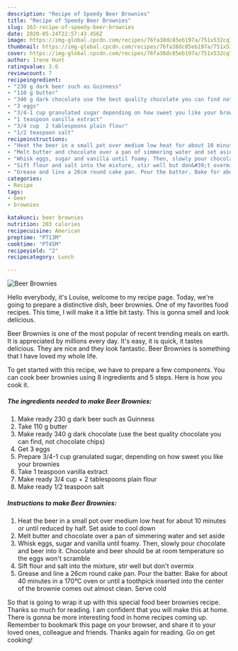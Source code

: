 ```yaml
---
description: "Recipe of Speedy Beer Brownies"
title: "Recipe of Speedy Beer Brownies"
slug: 163-recipe-of-speedy-beer-brownies
date: 2020-05-24T22:57:43.456Z
image: https://img-global.cpcdn.com/recipes/76fa38dc85eb197a/751x532cq70/beer-brownies-recipe-main-photo.jpg
thumbnail: https://img-global.cpcdn.com/recipes/76fa38dc85eb197a/751x532cq70/beer-brownies-recipe-main-photo.jpg
cover: https://img-global.cpcdn.com/recipes/76fa38dc85eb197a/751x532cq70/beer-brownies-recipe-main-photo.jpg
author: Irene Hunt
ratingvalue: 3.6
reviewcount: 7
recipeingredient:
- "230 g dark beer such as Guinness"
- "110 g butter"
- "340 g dark chocolate use the best quality chocolate you can find not chocolate chips"
- "3 eggs"
- "3/4-1 cup granulated sugar depending on how sweet you like your brownies"
- "1 teaspoon vanilla extract"
- "3/4 cup  2 tablespoons plain flour"
- "1/2 teaspoon salt"
recipeinstructions:
- "Heat the beer in a small pot over medium low heat for about 10 minutes or until reduced by half. Set aside to cool down"
- "Melt butter and chocolate over a pan of simmering water and set aside"
- "Whisk eggs, sugar and vanilla until foamy. Then, slowly pour chocolate and beer into it. Chocolate and beer should be at room temperature so the eggs won&#39;t scramble"
- "Sift flour and salt into the mixture, stir well but don&#39;t overmix"
- "Grease and line a 26cm round cake pan. Pour the batter. Bake for about 40 minutes in a 170°C oven or until a toothpick inserted into the center of the brownie comes out almost clean. Serve cold"
categories:
- Recipe
tags:
- beer
- brownies

katakunci: beer brownies 
nutrition: 203 calories
recipecuisine: American
preptime: "PT13M"
cooktime: "PT45M"
recipeyield: "2"
recipecategory: Lunch

---
```



![Beer Brownies](https://img-global.cpcdn.com/recipes/76fa38dc85eb197a/751x532cq70/beer-brownies-recipe-main-photo.jpg)

Hello everybody, it's Louise, welcome to my recipe page. Today, we're going to prepare a distinctive dish, beer brownies. One of my favorites food recipes. This time, I will make it a little bit tasty. This is gonna smell and look delicious.



Beer Brownies is one of the most popular of recent trending meals on earth. It is appreciated by millions every day. It's easy, it is quick, it tastes delicious. They are nice and they look fantastic. Beer Brownies is something that I have loved my whole life.


To get started with this recipe, we have to prepare a few components. You can cook beer brownies using 8 ingredients and 5 steps. Here is how you cook it.

<!--inarticleads1-->

##### The ingredients needed to make Beer Brownies:

1. Make ready 230 g dark beer such as Guinness
1. Take 110 g butter
1. Make ready 340 g dark chocolate (use the best quality chocolate you can find, not chocolate chips)
1. Get 3 eggs
1. Prepare 3/4-1 cup granulated sugar, depending on how sweet you like your brownies
1. Take 1 teaspoon vanilla extract
1. Make ready 3/4 cup + 2 tablespoons plain flour
1. Make ready 1/2 teaspoon salt




<!--inarticleads2-->

##### Instructions to make Beer Brownies:

1. Heat the beer in a small pot over medium low heat for about 10 minutes or until reduced by half. Set aside to cool down
1. Melt butter and chocolate over a pan of simmering water and set aside
1. Whisk eggs, sugar and vanilla until foamy. Then, slowly pour chocolate and beer into it. Chocolate and beer should be at room temperature so the eggs won&#39;t scramble
1. Sift flour and salt into the mixture, stir well but don&#39;t overmix
1. Grease and line a 26cm round cake pan. Pour the batter. Bake for about 40 minutes in a 170°C oven or until a toothpick inserted into the center of the brownie comes out almost clean. Serve cold




So that is going to wrap it up with this special food beer brownies recipe. Thanks so much for reading. I am confident that you will make this at home. There is gonna be more interesting food in home recipes coming up. Remember to bookmark this page on your browser, and share it to your loved ones, colleague and friends. Thanks again for reading. Go on get cooking!
